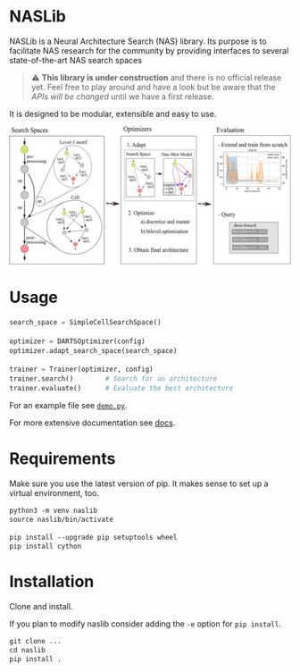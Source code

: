 # NASLib
NASLib is a Neural Architecture Search (NAS) library. Its purpose is to facilitate NAS research for the community by providing interfaces to several state-of-the-art NAS search spaces

> :warning: **This library is under construction** and there is no official release yet. Feel 
> free to play around and have a look but be aware that the *APIs will be changed* until we have a first release.

It is designed to be modular, extensible and easy to use.

![naslib-overview](images/naslib-overview.png)

# Usage

```python
search_space = SimpleCellSearchSpace()

optimizer = DARTSOptimizer(config)
optimizer.adapt_search_space(search_space)

trainer = Trainer(optimizer, config)
trainer.search()        # Search for an architecture
trainer.evaluate()      # Evaluate the best architecture
```

For an example file see [`demo.py`](examples/demo.py).

For more extensive documentation see [docs](docs/).

# Requirements

Make sure you use the latest version of pip. It makes sense to set up a virtual environment, too.

```
python3 -m venv naslib
source naslib/bin/activate

pip install --upgrade pip setuptools wheel
pip install cython
```

# Installation

Clone and install.

If you plan to modify naslib consider adding the `-e` option for `pip install`.

```
git clone ...
cd naslib
pip install .
```



